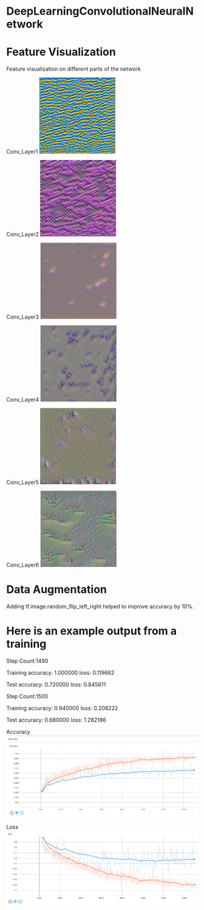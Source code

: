 # DeepLearningConvolutionalNeuralNetwork   

# Feature Visualization
Feature visualization on different parts of the network

Conv_Layer1
![alt text](https://raw.githubusercontent.com/gnterrell/DeepLearningConvolutionalNeuralNetwork/master/feature_viz_1.png "Conv_Layer1")  

Conv_Layer2
![alt text](https://raw.githubusercontent.com/gnterrell/DeepLearningConvolutionalNeuralNetwork/master/feature_viz_2.png "Conv_Layer2")  

Conv_Layer3
![alt text](https://raw.githubusercontent.com/gnterrell/DeepLearningConvolutionalNeuralNetwork/master/feature_viz_3.png "Conv_Layer3")  

Conv_Layer4
![alt text](https://raw.githubusercontent.com/gnterrell/DeepLearningConvolutionalNeuralNetwork/master/feature_viz_4.png "Conv_Layer4")  

Conv_Layer5
![alt text](https://raw.githubusercontent.com/gnterrell/DeepLearningConvolutionalNeuralNetwork/master/feature_viz_5.png "Conv_Layer5")  

Conv_Layer6
![alt text](https://raw.githubusercontent.com/gnterrell/DeepLearningConvolutionalNeuralNetwork/master/feature_viz_6.png "Conv_Layer6")  

# Data Augmentation
Adding tf.image.random_flip_left_right helped to improve accuracy by 10%.  

# Here is an example output from a training   
Step Count:1490

Training accuracy: 1.000000 loss: 0.119662

Test accuracy: 0.720000 loss: 0.845611

Step Count:1500

Training accuracy: 0.940000 loss: 0.208222

Test accuracy: 0.680000 loss: 1.282186
  
Accuracy  
![alt text](https://raw.githubusercontent.com/gnterrell/DeepLearningConvolutionalNeuralNetwork/master/Accuracy.PNG "accuracy")    
  
Loss  
![alt text](https://raw.githubusercontent.com/gnterrell/DeepLearningConvolutionalNeuralNetwork/master/Loss.PNG "loss")     
